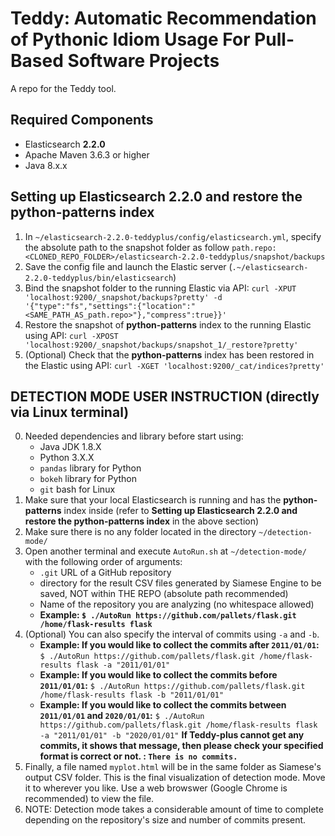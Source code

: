 # Teddy: Automatic Recommendation of Pythonic Idiom Usage For Pull-Based Software Projects
A repo for the Teddy tool. 

## Required Components
- Elasticsearch **2.2.0**
- Apache Maven 3.6.3 or higher
- Java 8.x.x

## Setting up Elasticsearch 2.2.0 and restore the python-patterns index
1. In `~/elasticsearch-2.2.0-teddyplus/config/elasticsearch.yml`, specify the absolute path to the snapshot folder as follow 
`path.repo: <CLONED_REPO_FOLDER>/elasticsearch-2.2.0-teddyplus/snapshot/backups`
2. Save the config file and launch the Elastic server (`.~/elasticsearch-2.2.0-teddyplus/bin/elasticsearch`)
3. Bind the snapshot folder to the running Elastic via API: 
`curl -XPUT 'localhost:9200/_snapshot/backups?pretty' -d '{"type":"fs","settings":{"location":"<SAME_PATH_AS_path.repo>"},"compress":true}}'`
4. Restore the snapshot of __python-patterns__ index to the running Elastic using API: 
`curl -XPOST 'localhost:9200/_snapshot/backups/snapshot_1/_restore?pretty'`
5. (Optional) Check that the __python-patterns__ index has been restored in the Elastic using API: 
`curl -XGET 'localhost:9200/_cat/indices?pretty'`

## DETECTION MODE USER INSTRUCTION (directly via Linux terminal)
0. Needed dependencies and library before start using:
	- Java JDK 1.8.X
	- Python 3.X.X
	- `pandas` library for Python
	- `bokeh` library for Python
	- `git` bash for Linux
1. Make sure that your local Elasticsearch is running and has the __python-patterns__ index inside (refer to __Setting up Elasticsearch 2.2.0 and restore the python-patterns index__ in the above section)
2. Make sure there is no any folder located in the directory `~/detection-mode/`
3. Open another terminal and execute `AutoRun.sh` at `~/detection-mode/` with the following order of arguments:
	- `.git` URL of a GitHub repository
	- directory for the result CSV files generated by Siamese Engine to be saved, NOT within THE REPO (absolute path recommended)
	- Name of the repository you are analyzing (no whitespace allowed)
	- **Example: `$ ./AutoRun https://github.com/pallets/flask.git /home/flask-results flask`**
4. (Optional) You can also specify the interval of commits using `-a` and `-b`.
	- **Example: If you would like to collect the commits after `2011/01/01`:**
		`$ ./AutoRun https://github.com/pallets/flask.git /home/flask-results flask -a "2011/01/01"`
	- **Example: If you would like to collect the commits before `2011/01/01`:**
		`$ ./AutoRun https://github.com/pallets/flask.git /home/flask-results flask -b "2011/01/01"`
	- **Example: If you would like to collect the commits between `2011/01/01` and `2020/01/01`:**
		`$ ./AutoRun https://github.com/pallets/flask.git /home/flask-results flask -a "2011/01/01" -b "2020/01/01"`
	**If Teddy-plus cannot get any commits, it shows that message, then please check your specified format is correct or not. : `There is no commits.`**
5. Finally, a file named `myplot.html` will be in the same folder as Siamese's output CSV folder. This is the final visualization of detection mode. Move it to wherever you like. Use a web browswer (Google Chrome is recommended) to view the file.
6. NOTE: Detection mode takes a considerable amount of time to complete depending on the repository's size and number of commits present.
